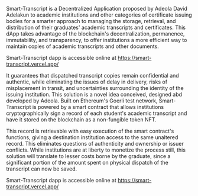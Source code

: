 Smart-Transcript is a Decentralized Application proposed by Adeola David Adelakun to academic institutions and other categories of certificate issuing bodies for a smarter approach to managing the storage, retrieval, and distribution of their graduates' academic transcripts and certificates. This dApp takes advantage of the blockchain's decentralization, permanence, immutability, and transparency, to offer institutions a more efficient way to maintain copies of academic transcripts and other documents.

Smart-Transcript dapp is accessible online at https://smart-transcript.vercel.app/

It guarantees that dispatched transcript copies remain confidential and authentic, while eliminating the issues of delay in delivery, risks of misplacement in transit, and uncertainties surrounding the identity of the issuing institution. This solution is a novel idea conceived, designed abd developed by Adeola. Built on Ethereum's Goerli test network, Smart-Transcript is powered by a smart contract that allows institutions cryptographically sign a record of each student's academic transcript and have it stored on the blockchain as a non-fungible token NFT.

This record is retrievable with easy execution of the smart contract's functions, giving a destination institution access to the same unaltered record. This eliminates questions of authenticity and ownership or issuer conflicts. While institutions are at liberty to monetize the process still, this solution will translate to lesser costs borne by the graduate, since a significant portion of the amount spent on physical dispatch of the transcript can now be saved.

Smart-Transcript dapp is accessible online at https://smart-transcript.vercel.app/

